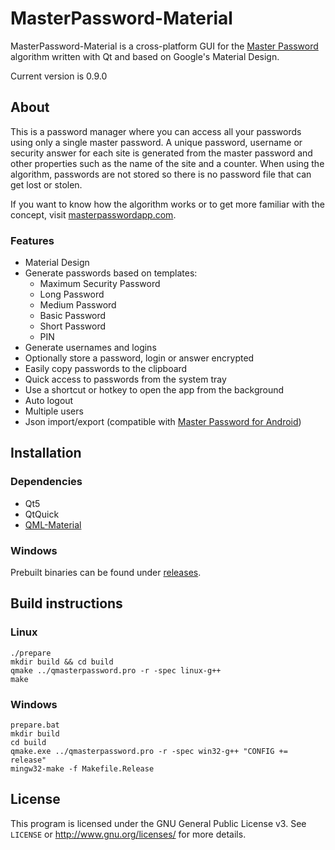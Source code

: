# MasterPassword-Material

MasterPassword-Material is a cross-platform GUI for the [Master Password](http://masterpasswordapp.com/) algorithm written with Qt and based on Google's Material Design.

Current version is 0.9.0

## About

This is a password manager where you can access all your passwords using only a single master password.
A unique password, username or security answer for each site is generated from the master password and other properties such as the name of the site and a counter. 
When using the algorithm, passwords are not stored so there is no password file that can get lost or stolen.

If you want to know how the algorithm works or to get more familiar with the concept, visit [masterpasswordapp.com](http://masterpasswordapp.com/algorithm.html).

### Features

* Material Design
* Generate passwords based on templates:
	* Maximum Security Password
	* Long Password
	* Medium Password
	* Basic Password
	* Short Password
	* PIN
* Generate usernames and logins
* Optionally store a password, login or answer encrypted
* Easily copy passwords to the clipboard
* Quick access to passwords from the system tray
* Use a shortcut or hotkey to open the app from the background
* Auto logout
* Multiple users
* Json import/export (compatible with  [Master Password for Android]())

## Installation

### Dependencies

* Qt5
* QtQuick
* [QML-Material](https://github.com/papyros/qml-material)

### Windows

Prebuilt binaries can be found under [releases](https://github.com/fosbob/MasterPassword-Material/releases).

## Build instructions

### Linux

```
./prepare
mkdir build && cd build
qmake ../qmasterpassword.pro -r -spec linux-g++
make
```

### Windows
```
prepare.bat
mkdir build
cd build
qmake.exe ../qmasterpassword.pro -r -spec win32-g++ "CONFIG += release"
mingw32-make -f Makefile.Release
```

## License

This program is licensed under the GNU General Public License v3.
See `LICENSE` or <http://www.gnu.org/licenses/> for more details.
